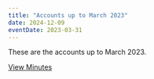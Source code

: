 ```yaml
---
title: "Accounts up to March 2023"
date: 2024-12-09
eventDate: 2023-03-31
---
```

These are the accounts up to March 2023.

<!--more-->

[View Minutes](/pdfs/accounts-20230331.pdf)
